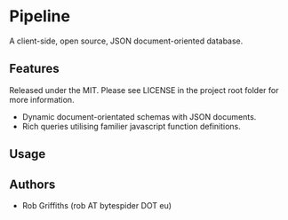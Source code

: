 # Pipeline

A client-side, open source, JSON document-oriented database.

## Features

Released under the MIT. Please see LICENSE in the project root folder for more
information.

- Dynamic document-orientated schemas with JSON documents.
- Rich queries utilising familier javascript function definitions.

## Usage




## Authors

  * Rob Griffiths (rob AT bytespider DOT eu)
